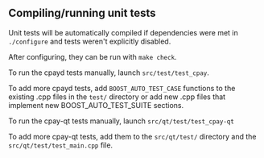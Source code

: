 Compiling/running unit tests
------------------------------------

Unit tests will be automatically compiled if dependencies were met in `./configure`
and tests weren't explicitly disabled.

After configuring, they can be run with `make check`.

To run the cpayd tests manually, launch `src/test/test_cpay`.

To add more cpayd tests, add `BOOST_AUTO_TEST_CASE` functions to the existing
.cpp files in the `test/` directory or add new .cpp files that
implement new BOOST_AUTO_TEST_SUITE sections.

To run the cpay-qt tests manually, launch `src/qt/test/test_cpay-qt`

To add more cpay-qt tests, add them to the `src/qt/test/` directory and
the `src/qt/test/test_main.cpp` file.
